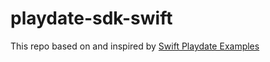 # playdate-sdk-swift
This repo based on and inspired by [Swift Playdate Examples](https://github.com/swiftlang/swift-playdate-examples)
